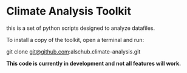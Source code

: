 # Climate Analysis Toolkit

this is a set of python scripts designed to analyze datafiles.

To install a copy of the toolkit, open a terminal and run:

git clone git@github.com:alschub.climate-analysis.git

**This code is currently in development and not all features will work.**
